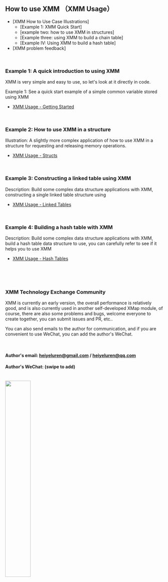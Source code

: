 ## How to use XMM （XMM Usage）

- [XMM How to Use Case Illustrations]
    - [Example 1: XMM Quick Start]
    - [example two: how to use XMM in structures]
    - [Example three: using XMM to build a chain table]
    - [Example IV: Using XMM to build a hash table]
- [XMM problem feedback]
  <br />

<br />

### Example 1: A quick introduction to using XMM

XMM is very simple and easy to use, so let's look at it directly in code.

Example 1: See a quick start example of a simple common variable stored using XMM

- [XMM Usage - Getting Started](https://github.com/heiyeluren/XMM/blob/main/example/xmm-test00.go)

<br />

### Example 2: How to use XMM in a structure

Illustration: A slightly more complex application of how to use XMM in a structure for requesting and releasing memory
operations.

- [XMM Usage - Structs](https://github.com/heiyeluren/XMM/blob/main/example/xmm-test01.go)

<br />

### Example 3: Constructing a linked table using XMM

Description: Build some complex data structure applications with XMM, constructing a single linked table structure using

- [XMM Usage - Linked Tables](https://github.com/heiyeluren/XMM/blob/main/example/xmm-test02.go)

<br />

### Example 4: Building a hash table with XMM

Description: Build some complex data structure applications with XMM, build a hash table data structure to use, you can
carefully refer to see if it helps you to use XMM

- [XMM Usage - Hash Tables](https://github.com/heiyeluren/XMM/blob/main/example/xmm-test03.go)

<br />
<br /> 
<br />

### XMM Technology Exchange Community

XMM is currently an early version, the overall performance is relatively good, and is also currently used in another
self-developed XMap module, of course, there are also some problems and bugs, welcome everyone to create together, you
can submit issues and PR, etc..

You can also send emails to the author for communication, and if you are convenient to use WeChat, you can add the
author's WeChat.

<br />

#### Author's email: heiyeluren@gmail.com / heiyeluren@qq.com

#### Author's WeChat: (swipe to add)

<br />
<img src=https://raw.githubusercontent.com/heiyeluren/XMM/main/docs/img/xmm-wx.png width=40% />

<br /><br />
<br />
